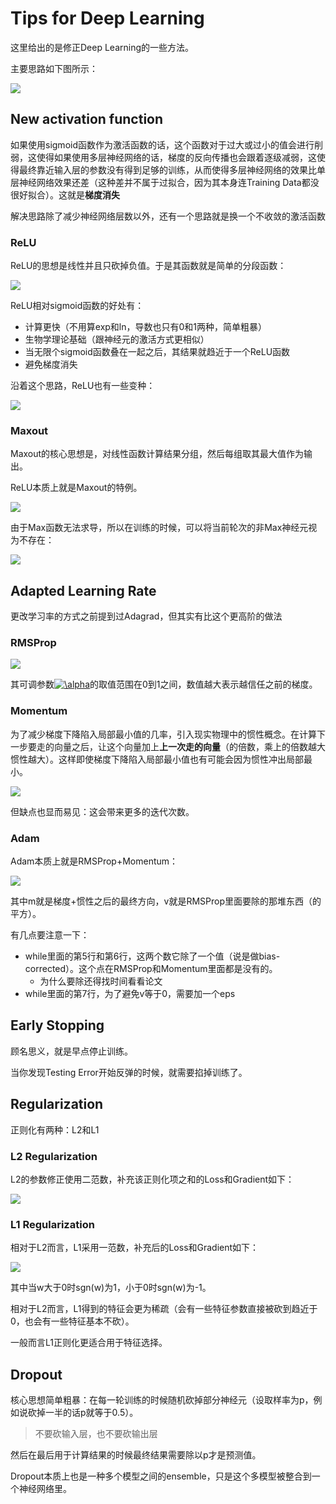 # Tips for Deep Learning

这里给出的是修正Deep Learning的一些方法。

主要思路如下图所示：

<img src="img/7.png" />

## New activation function

如果使用sigmoid函数作为激活函数的话，这个函数对于过大或过小的值会进行削弱，这使得如果使用多层神经网络的话，梯度的反向传播也会跟着逐级减弱，这使得最终靠近输入层的参数没有得到足够的训练，从而使得多层神经网络的效果比单层神经网络效果还差（这种差并不属于过拟合，因为其本身连Training Data都没很好拟合）。这就是**梯度消失**

解决思路除了减少神经网络层数以外，还有一个思路就是换一个不收敛的激活函数

### ReLU

ReLU的思想是线性并且只砍掉负值。于是其函数就是简单的分段函数：

<img src="img/8.png" />

ReLU相对sigmoid函数的好处有：

+ 计算更快（不用算exp和ln，导数也只有0和1两种，简单粗暴）
+ 生物学理论基础（跟神经元的激活方式更相似）
+ 当无限个sigmoid函数叠在一起之后，其结果就趋近于一个ReLU函数
+ 避免梯度消失

沿着这个思路，ReLU也有一些变种：

<img src="img/9.png" />

### Maxout

Maxout的核心思想是，对线性函数计算结果分组，然后每组取其最大值作为输出。

ReLU本质上就是Maxout的特例。

<img src="img/10.png" />

由于Max函数无法求导，所以在训练的时候，可以将当前轮次的非Max神经元视为不存在：

<img src="img/11.png" />

## Adapted Learning Rate

更改学习率的方式之前提到过Adagrad，但其实有比这个更高阶的做法

### RMSProp

<img src="img/12.png" />

其可调参数<a href="https://www.codecogs.com/eqnedit.php?latex=\alpha" target="_blank"><img src="https://latex.codecogs.com/gif.latex?\alpha" title="\alpha" /></a>的取值范围在0到1之间，数值越大表示越信任之前的梯度。

### Momentum

为了减少梯度下降陷入局部最小值的几率，引入现实物理中的惯性概念。在计算下一步要走的向量之后，让这个向量加上**上一次走的向量**（的倍数，乘上的倍数越大惯性越大）。这样即使梯度下降陷入局部最小值也有可能会因为惯性冲出局部最小。

<img src="img/13.png" />

但缺点也显而易见：这会带来更多的迭代次数。

### Adam

Adam本质上就是RMSProp+Momentum：

<img src="img/14.png" />

其中m就是梯度+惯性之后的最终方向，v就是RMSProp里面要除的那堆东西（的平方）。

有几点要注意一下：

+ while里面的第5行和第6行，这两个数它除了一个值（说是做bias-corrected）。这个点在RMSProp和Momentum里面都是没有的。
  + 为什么要除还得找时间看看论文
+ while里面的第7行，为了避免v等于0，需要加一个eps

## Early Stopping

顾名思义，就是早点停止训练。

当你发现Testing Error开始反弹的时候，就需要掐掉训练了。

## Regularization

正则化有两种：L2和L1

### L2 Regularization

L2的参数修正使用二范数，补充该正则化项之和的Loss和Gradient如下：

<img src="img/15.png" />

### L1 Regularization

相对于L2而言，L1采用一范数，补充后的Loss和Gradient如下：

<img src="img/16.png" />

其中当w大于0时sgn(w)为1，小于0时sgn(w)为-1。

相对于L2而言，L1得到的特征会更为稀疏（会有一些特征参数直接被砍到趋近于0，也会有一些特征基本不砍）。

一般而言L1正则化更适合用于特征选择。

## Dropout

核心思想简单粗暴：在每一轮训练的时候随机砍掉部分神经元（设取样率为p，例如说砍掉一半的话p就等于0.5）。

> 不要砍输入层，也不要砍输出层

然后在最后用于计算结果的时候最终结果需要除以p才是预测值。

Dropout本质上也是一种多个模型之间的ensemble，只是这个多模型被整合到一个神经网络里。